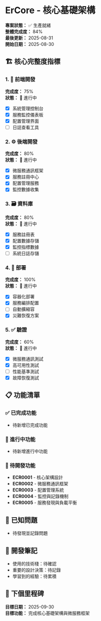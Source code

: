 # ErCore - 核心基礎架構

**專案狀態：** ✅ 生產就緒  
**整體完成度：** 84%  
**最後更新：** 2025-08-31  
**開始日期：** 2025-08-30  

## 🏗️ 核心完整度指標

### 1. 🎨 前端開發
**完成度：** 75%  
**狀態：** 🚧 進行中  
- [x] 系統管理控制台
- [x] 服務監控儀表板
- [x] 配置管理界面
- [ ] 日誌查看工具

### 2. ⚙️ 後端開發  
**完成度：** 80%  
**狀態：** 🚧 進行中  
- [x] 微服務通訊框架
- [x] 服務註冊中心
- [x] 配置管理服務
- [x] 監控數據收集

### 3. 🗃️ 資料庫
**完成度：** 80%  
**狀態：** 🚧 進行中  
- [x] 服務註冊表
- [x] 配置數據存儲
- [x] 監控指標數據
- [ ] 系統日誌存儲

### 4. 🚀 部署
**完成度：** 100%  
**狀態：** 🚧 進行中  
- [x] 容器化部署
- [x] 服務編排配置
- [ ] 自動擴縮容
- [x] 災難恢復方案

### 5. ✅ 驗證
**完成度：** 60%  
**狀態：** 🚧 進行中  
- [x] 微服務通訊測試
- [x] 高可用性測試
- [ ] 性能基準測試
- [x] 故障恢復測試

## 📋 功能清單

### ✅ 已完成功能
- 待新增已完成功能

### 🚧 進行中功能  
- 待新增進行中功能

### 📝 待開發功能
- **ECR0001** - 核心架構設計
- **ECR0002** - 微服務通訊框架
- **ECR0003** - 配置管理系統
- **ECR0004** - 監控與記錄機制
- **ECR0005** - 服務發現與負載平衡

## 🐛 已知問題
- 待發現並記錄問題

## 📝 開發筆記
- 使用的技術棧：待確認
- 重要的設計決策：待記錄
- 學習到的經驗：待累積

## 🎯 下個里程碑
**目標日期：** 2025-09-30  
**目標功能：** 完成核心基礎架構與微服務框架
